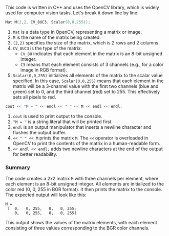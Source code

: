 This code is written in C++ and uses the OpenCV library, which is widely used for computer vision tasks. Let's break it down line by line:

```cpp
Mat M(2,2, CV_8UC3, Scalar(0,0,255));
```

1. `Mat` is a data type in OpenCV, representing a matrix or image.
2. `M` is the name of the matrix being created.
3. `(2,2)` specifies the size of the matrix, which is 2 rows and 2 columns.
4. `CV_8UC3` is the type of the matrix:
   - `CV_8U` indicates that each element in the matrix is an 8-bit unsigned integer.
   - `C3` means that each element consists of 3 channels (e.g., for a color image in RGB format).
5. `Scalar(0,0,255)` initializes all elements of the matrix to the scalar value specified. In this case, `Scalar(0,0,255)` means that each element in the matrix will be a 3-channel value with the first two channels (blue and green) set to 0, and the third channel (red) set to 255. This effectively sets all pixels to red.

```cpp
cout << "M = " << endl << " " << M << endl << endl;
```

1. `cout` is used to print output to the console.
2. `"M = "` is a string literal that will be printed first.
3. `endl` is an output manipulator that inserts a newline character and flushes the output buffer.
4. `<< " " << M` prints the matrix `M`. The `<<` operator is overloaded in OpenCV to print the contents of the matrix in a human-readable form.
5. `<< endl << endl;` adds two newline characters at the end of the output for better readability.

### Summary

The code creates a 2x2 matrix `M` with three channels per element, where each element is an 8-bit unsigned integer. All elements are initialized to the color red (0, 0, 255 in BGR format). It then prints the matrix to the console. The expected output will look like this:

```
M =
 [  0,   0, 255,   0,   0, 255;
    0,   0, 255,   0,   0, 255]
```

This output shows the values of the matrix elements, with each element consisting of three values corresponding to the BGR color channels.
